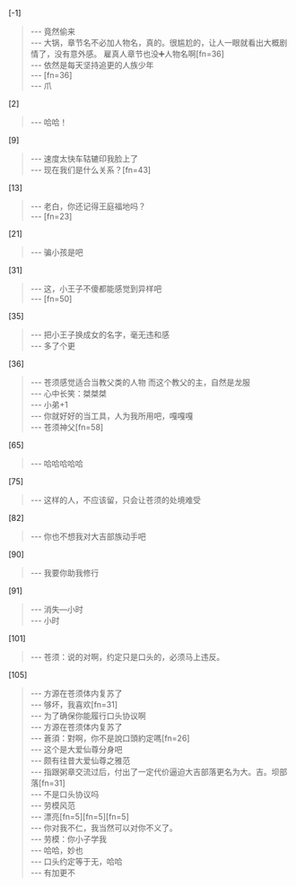 
[-1] 
>--- 竟然偷来<br>
>--- 大锅，章节名不必加人物名，真的。很尴尬的，让人一眼就看出大概剧情了，没有意外感。
雇真人章节也没➕人物名啊[fn=36]<br>
>--- 依然是每天坚持追更的人族少年<br>
>--- [fn=36]<br>
>--- 爪<br>

[2] 
>--- 哈哈！<br>

[9] 
>--- 速度太快车轱辘印我脸上了<br>
>--- 现在我们是什么关系？[fn=43]<br>

[13] 
>--- 老白，你还记得王庭福地吗？<br>
>--- [fn=23]<br>

[21] 
>--- 骗小孩是吧<br>

[31] 
>--- 这，小王子不傻都能感觉到异样吧<br>
>--- [fn=50]<br>

[35] 
>--- 把小王子换成女的名字，毫无违和感<br>
>--- 多了个更<br>

[36] 
>--- 苍须感觉适合当教父类的人物
而这个教父的主，自然是龙服<br>
>--- 心中长笑：桀桀桀<br>
>--- 小弟+1<br>
>--- 你就好好的当工具，人为我所用吧，嘎嘎嘎<br>
>--- 苍须神父[fn=58]<br>

[65] 
>--- 哈哈哈哈哈<br>

[75] 
>--- 这样的人，不应该留，只会让苍须的处境难受<br>

[82] 
>--- 你也不想我对大吉部族动手吧<br>

[90] 
>--- 我要你助我修行<br>

[91] 
>--- 消失—小时<br>
>--- 小时<br>

[101] 
>--- 苍须：说的对啊，约定只是口头的，必须马上违反。<br>

[105] 
>--- 方源在苍须体内复苏了<br>
>--- 够坏，我喜欢[fn=31]<br>
>--- 为了确保你能履行口头协议啊<br>
>--- 方源在苍须体内复苏了<br>
>--- 蒼須：對啊，你不是說口頭約定嗎[fn=26]<br>
>--- 这个是大爱仙尊分身吧<br>
>--- 颇有往昔大爱仙尊之雅范<br>
>--- 指跟粥章交流过后，付出了一定代价逼迫大吉部落更名为大。吉。坝部落[fn=31]<br>
>--- 不是口头协议吗<br>
>--- 劳模风范<br>
>--- 漂亮[fn=5][fn=5][fn=5]<br>
>--- 你对我不仁，我当然可以对你不义了。<br>
>--- 劳模：你小子学我<br>
>--- 哈哈，妙也<br>
>--- 口头约定等于无，哈哈<br>
>--- 有加更不<br>

